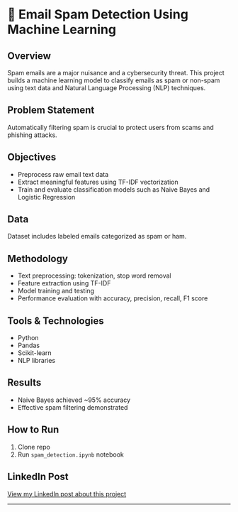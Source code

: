 # 📧 Email Spam Detection Using Machine Learning

## Overview  
Spam emails are a major nuisance and a cybersecurity threat. This project builds a machine learning model to classify emails as spam or non-spam using text data and Natural Language Processing (NLP) techniques.

## Problem Statement  
Automatically filtering spam is crucial to protect users from scams and phishing attacks.

## Objectives  
- Preprocess raw email text data  
- Extract meaningful features using TF-IDF vectorization  
- Train and evaluate classification models such as Naive Bayes and Logistic Regression

## Data  
Dataset includes labeled emails categorized as spam or ham.

## Methodology  
- Text preprocessing: tokenization, stop word removal  
- Feature extraction using TF-IDF  
- Model training and testing  
- Performance evaluation with accuracy, precision, recall, F1 score

## Tools & Technologies  
- Python  
- Pandas  
- Scikit-learn  
- NLP libraries

## Results  
- Naive Bayes achieved ~95% accuracy  
- Effective spam filtering demonstrated

## How to Run  
1. Clone repo  
2. Run `spam_detection.ipynb` notebook

## LinkedIn Post  
[View my LinkedIn post about this project](https://www.linkedin.com/posts/rahul-babu-koppula_oibsip-oasisinfobyte-python-activity-7339915412924416000-yZPW?utm_source=share&utm_medium=member_desktop&rcm=ACoAAEQMCpABD4RO0MvOD340mi85zRBCDrHCykQ)

---
